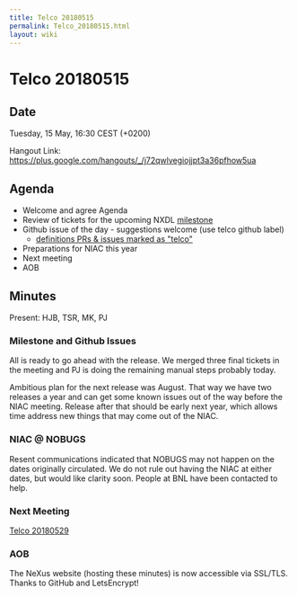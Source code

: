 ```yaml
---
title: Telco 20180515
permalink: Telco_20180515.html
layout: wiki
---
```

Telco 20180515
==============

Date
----

Tuesday, 15 May, 16:30 CEST (+0200)

<!-- end of autogeneration -->

Hangout Link:
<https://plus.google.com/hangouts/_/j72qwlvegiojjpt3a36pfhow5ua>


Agenda
------

-   Welcome and agree Agenda
-   Review of tickets for the upcoming NXDL [milestone](https://github.com/nexusformat/definitions/milestones)
-   Github issue of the day - suggestions welcome (use telco github label)
    - [definitions PRs & issues marked as "telco"](https://github.com/nexusformat/definitions/labels/telco)
-   Preparations for NIAC this year
-   Next meeting
-   AOB

Minutes
-------

Present: HJB, TSR, MK, PJ

### Milestone and Github Issues

All is ready to go ahead with the release. We merged three final tickets in the meeting and PJ is doing the remaining manual steps probably today.

Ambitious plan for the next release was August. That way we have two releases a year and can get some known issues out of the way before the NIAC meeting.
Release after that should be early next year, which allows time address new things that may come out of the NIAC.

### NIAC @ NOBUGS

Resent communications indicated that NOBUGS may not happen on the dates originally circulated. We do not rule out having the NIAC at either dates, but would like clarity soon.
People at BNL have been contacted to help.

### Next Meeting
[Telco 20180529](Telco_20180529.html)

### AOB

The NeXus website (hosting these minutes) is now accessible via SSL/TLS. Thanks to GitHub and LetsEncrypt!
